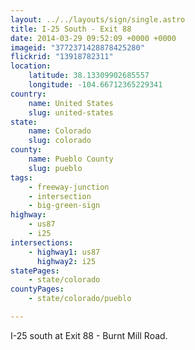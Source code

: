 ```yaml
---
layout: ../../layouts/sign/single.astro
title: I-25 South - Exit 88
date: 2014-03-29 09:52:09 +0000 +0000
imageid: "3772371428878425280"
flickrid: "13918782311"
location:
    latitude: 38.13309902685557
    longitude: -104.66712365229341
country:
    name: United States
    slug: united-states
state:
    name: Colorado
    slug: colorado
county:
    name: Pueblo County
    slug: pueblo
tags:
    - freeway-junction
    - intersection
    - big-green-sign
highway:
    - us87
    - i25
intersections:
    - highway1: us87
      highway2: i25
statePages:
    - state/colorado
countyPages:
    - state/colorado/pueblo

---
```

I-25 south at Exit 88 - Burnt Mill Road.